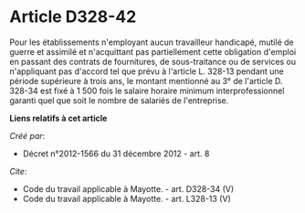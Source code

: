 # Article D328-42

Pour les établissements n'employant aucun travailleur handicapé, mutilé de guerre et assimilé et n'acquittant pas
partiellement cette obligation d'emploi en passant des contrats de fournitures, de sous-traitance ou de services ou
n'appliquant pas d'accord tel que prévu à l'article L. 328-13 pendant une période supérieure à trois ans, le montant
mentionné au 3° de l'article D. 328-34 est fixé à 1 500 fois le salaire horaire minimum interprofessionnel garanti quel que
soit le nombre de salariés de l'entreprise.

**Liens relatifs à cet article**

_Créé par_:

  - Décret n°2012-1566 du 31 décembre 2012 - art. 8

_Cite_:

  - Code du travail applicable à Mayotte. - art. D328-34 (V)
  - Code du travail applicable à Mayotte. - art. L328-13 (V)
